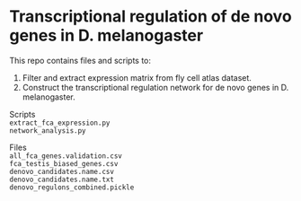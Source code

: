 # Transcriptional regulation of de novo genes in D. melanogaster

This repo contains files and scripts to:  
1. Filter and extract expression matrix from fly cell atlas dataset.
2. Construct the transcriptional regulation network for de novo genes in D. melanogaster.

Scripts  
`extract_fca_expression.py`  
`network_analysis.py`  

Files  
`all_fca_genes.validation.csv`  
`fca_testis_biased_genes.csv`  
`denovo_candidates.name.csv`  
`denovo_candidates.name.txt`  
`denovo_regulons_combined.pickle`
